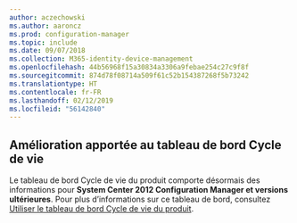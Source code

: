 ```yaml
---
author: aczechowski
ms.author: aaroncz
ms.prod: configuration-manager
ms.topic: include
ms.date: 09/07/2018
ms.collection: M365-identity-device-management
ms.openlocfilehash: 44b56968f15a30834a3306a9febae254c27c9f8f
ms.sourcegitcommit: 874d78f08714a509f61c52b154387268f5b73242
ms.translationtype: HT
ms.contentlocale: fr-FR
ms.lasthandoff: 02/12/2019
ms.locfileid: "56142840"
---
```

## <a name="bkmk_lifecycle"></a> Amélioration apportée au tableau de bord Cycle de vie
<!--1358702-->

Le tableau de bord Cycle de vie du produit comporte désormais des informations pour **System Center 2012 Configuration Manager et versions ultérieures**. Pour plus d’informations sur ce tableau de bord, consultez [Utiliser le tableau de bord Cycle de vie du produit](/sccm/core/clients/manage/asset-intelligence/product-lifecycle-dashboard).


